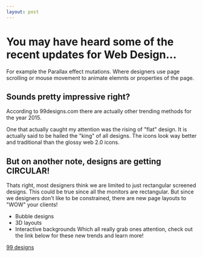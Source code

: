 ```yaml
---
layout: post
---
```


# You may have heard some of the recent updates for Web Design...

For example the Parallax effect mutations. Where designers use page 
scrolling or mouse movement to animate elemnts or properties of the page.


## Sounds pretty impressive right? 

According to 99designs.com there are actually other trending methods for the year 2015.

One that actually caught my attention was the rising of "flat" design.
It is actually said to be hailed the "king" of all designs. The icons 
look way better and traditional than the glossy web 2.0 icons.

## But on another note, designs are getting CIRCULAR!

Thats right, most designers think we are limited to just rectangular screened
designs. This could be true since all the monitors are rectangular. But since
we designers don't like to be constrained, there are new page layouts to "WOW"
your clients!

- Bubble designs
- 3D layouts
- Interactive backgrounds
Which all really grab ones attention, check out the link below for these new
trends and learn more!

[99 designs](http://99designs.com/designer-blog/2015/01/16/top-web-design-trends-2015/)
